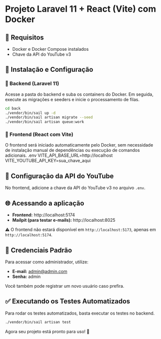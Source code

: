 # Projeto Laravel 11 + React (Vite) com Docker

## 📌 Requisitos

- Docker e Docker Compose instalados
- Chave da API do YouTube v3

## 🚀 Instalação e Configuração

### 🔹 Backend (Laravel 11)

Acesse a pasta do backend e suba os containers do Docker. Em seguida, execute as migrações e seeders e inicie o processamento de filas.
 ```sh
cd back
./vendor/bin/sail up -d
./vendor/bin/sail artisan migrate --seed
./vendor/bin/sail artisan queue:work
 ```
### 🔹 Frontend (React com Vite)

O frontend será iniciado automaticamente pelo Docker, sem necessidade de instalação manual de dependências ou execução de comandos adicionais.
.env
VITE_API_BASE_URL=http://localhost
VITE_YOUTUBE_API_KEY=sua_chave_aqui

## 🔑 Configuração da API do YouTube

No frontend, adicione a chave da API do YouTube v3 no arquivo `.env`.

## 🌐 Acessando a aplicação

- **Frontend:** http://localhost:5174
- **Mailpit (para testar e-mails):** http://localhost:8025

⚠️ O frontend não estará disponível em `http://localhost:5173`, apenas em `http://localhost:5174`.

## 🔑 Credenciais Padrão

Para acessar como administrador, utilize:

- **E-mail:** admin@admin.com
- **Senha:** admin

Você também pode registrar um novo usuário caso prefira.

## ✅ Executando os Testes Automatizados

Para rodar os testes automatizados, basta executar os testes no backend.

```sh
./vendor/bin/sail artisan test
 ```
Agora seu projeto está pronto para uso! 🚀

